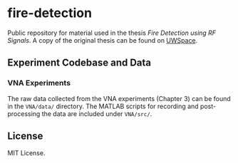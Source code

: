 # fire-detection

Public repository for material used in the thesis _Fire Detection using RF Signals_. A copy of the original thesis can be found on [UWSpace](https://uwspace.uwaterloo.ca/).

## Experiment Codebase and Data

### VNA Experiments

The raw data collected from the VNA experiments (Chapter 3) can be found in the `VNA/data/` directory. The MATLAB scripts for recording and post-processing the data are included under `VNA/src/`.

## License

MIT License.
